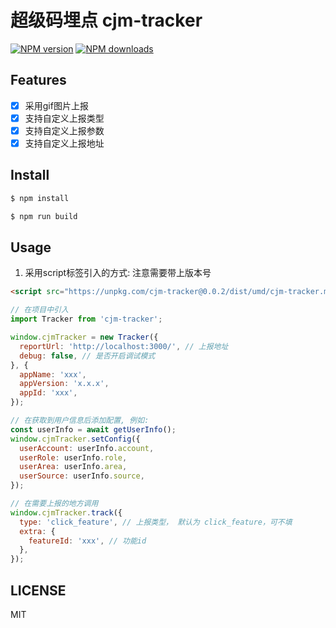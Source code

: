 # 超级码埋点 cjm-tracker

[![NPM version](https://img.shields.io/npm/v/cjm-tracker.svg?style=flat)](https://npmjs.org/package/cjm-tracker)
[![NPM downloads](http://img.shields.io/npm/dm/cjm-tracker.svg?style=flat)](https://npmjs.org/package/cjm-tracker)

## Features

- [x] 采用gif图片上报
- [x] 支持自定义上报类型
- [x] 支持自定义上报参数
- [x] 支持自定义上报地址

## Install

```bash
$ npm install
```

```bash
$ npm run build
```

## Usage

1. 采用script标签引入的方式: 注意需要带上版本号

```html
<script src="https://unpkg.com/cjm-tracker@0.0.2/dist/umd/cjm-tracker.min.js"></script>
```

```js
// 在项目中引入
import Tracker from 'cjm-tracker';

window.cjmTracker = new Tracker({
  reportUrl: 'http://localhost:3000/', // 上报地址
  debug: false, // 是否开启调试模式
}, {
  appName: 'xxx',
  appVersion: 'x.x.x',
  appId: 'xxx',
});
```

```js
// 在获取到用户信息后添加配置, 例如:
const userInfo = await getUserInfo();
window.cjmTracker.setConfig({
  userAccount: userInfo.account,
  userRole: userInfo.role,
  userArea: userInfo.area,
  userSource: userInfo.source,
});
```

```js
// 在需要上报的地方调用
window.cjmTracker.track({
  type: 'click_feature', // 上报类型， 默认为 click_feature，可不填
  extra: {
    featureId: 'xxx', // 功能id
  },
});
```

## LICENSE

MIT

